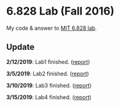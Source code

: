 # 6.828 Lab (Fall 2016)

My code & answer to [MIT 6.828 lab](https://pdos.csail.mit.edu/6.828/2016/).

## Update 

**2/12/2019**: Lab1 finished. ([report](https://liucy1998.github.io/2019/02/12/MIT%206.828%20Lab%201:%20Booting%20a%20PC/))

**3/5/2019**: Lab2 finished. ([report](https://liucy1998.github.io/2019/02/16/MIT-6-828-Lab-2-Memory-Management/))

**3/10/2019**: Lab3 finished. ([report](https://liucy1998.github.io/2019/03/07/MIT-6-828-Lab-3-User-Environments/))

**3/15/2019**: Lab4 finished. ([report](https://liucy1998.github.io/2019/03/10/MIT-6-828-Lab-4-Preemptive-Multitasking/))